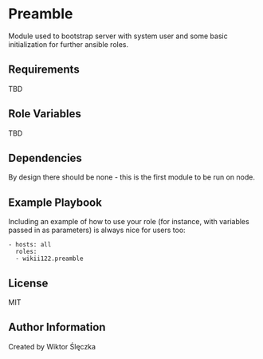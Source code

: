 Preamble
=========

Module used to bootstrap server with system user and some basic initialization for further ansible roles.

Requirements
------------

TBD

Role Variables
--------------

TBD

Dependencies
------------

By design there should be none - this is the first module to be run on node.

Example Playbook
----------------

Including an example of how to use your role (for instance, with variables passed in as parameters) is always nice for users too:

    - hosts: all
      roles:
      - wikii122.preamble

License
-------

MIT

Author Information
------------------

Created by Wiktor Ślęczka
